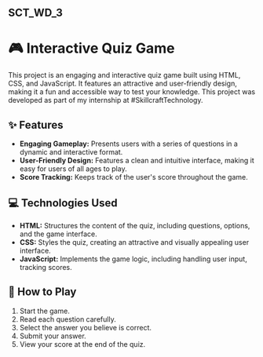 ## SCT_WD_3

# 🎮 Interactive Quiz Game

This project is an engaging and interactive quiz game built using HTML, CSS, and JavaScript. It features an attractive and user-friendly design, making it a fun and accessible way to test your knowledge. This project was developed as part of my internship at #SkillcraftTechnology.

## ✨ Features

*   **Engaging Gameplay:**  Presents users with a series of questions in a dynamic and interactive format.
*   **User-Friendly Design:**  Features a clean and intuitive interface, making it easy for users of all ages to play.
*   **Score Tracking:**  Keeps track of the user's score throughout the game.


## 💻 Technologies Used

*   **HTML:**  Structures the content of the quiz, including questions, options, and the game interface.
*   **CSS:** Styles the quiz, creating an attractive and visually appealing user interface.
*   **JavaScript:**  Implements the game logic, including handling user input, tracking scores.

## 🚀 How to Play

1.  Start the game.
2.  Read each question carefully.
3.  Select the answer you believe is correct.
4.  Submit your answer.
5.  View your score at the end of the quiz.

